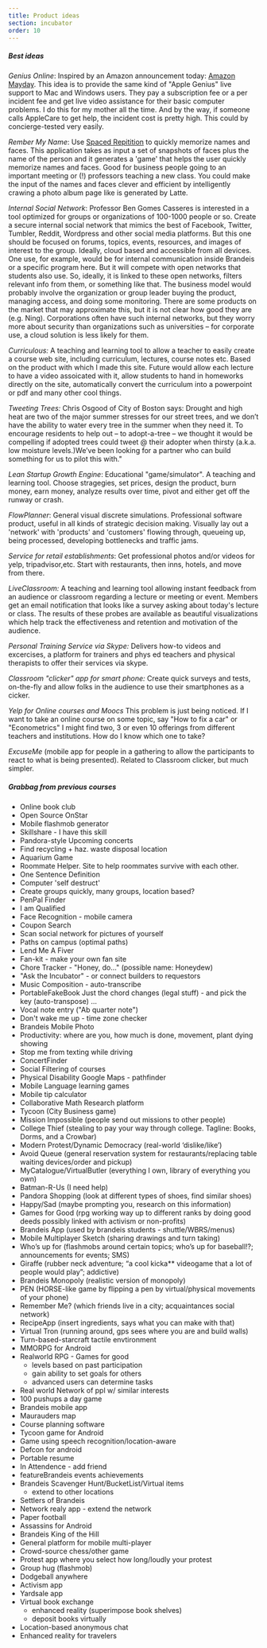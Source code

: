 ```yaml
---
title: Product ideas
section: incubator
order: 10
---
```


##### Best ideas

*Genius Online*: Inspired by an Amazon announcement today: [Amazon Mayday](http://techcrunch.com/2013/09/24/amazon-introduces-mayday-a-unique-and-amazingly-useful-live-tech-support-system-for-kindle/). This idea is to provide the same kind of "Apple Genius" live support to Mac and Windows users. They pay a subscription fee or a per incident fee and get live video assistance for their basic computer problems. I do this for my mother all the time. And by the way, if someone calls AppleCare to get help, the incident cost is pretty high. This could by concierge-tested very easily. 

*Rember My Name*: Use [Spaced Repitition](http://en.wikipedia.org/wiki/Spaced_repetition) to quickly memorize names and faces. This application takes as input a set of snapshots of faces plus the name of the person and it generates a 'game' that helps the user quickly memorize names and faces. Good for business people going to an important meeting or (!) professors teaching a new class. You could make the input of the names and faces clever and efficient by intelligently crawing a photo album page like is generated by Latte.

*Internal Social Network*: Professor Ben Gomes Casseres is interested in a tool optimized for groups or organizations of 100-1000 people or so. Create a secure internal social network that mimics the best of Facebook, Twitter, Tumbler, Reddit, Wordpress and other social media platforms. But this one should be focused on forums, topics, events, resources, and images of interest to the group. Ideally, cloud based and accessible from all devices. One use, for example, would be for internal communication inside Brandeis or a specific program here. But it will compete with open networks that students also use. So, ideally, it is linked to these open networks, filters relevant info from them, or something like that. The business model would probably involve the organization or group leader buying the product, managing access, and doing some monitoring. There are some products on the market that may approximate this, but it is not clear how good they are (e.g. Ning). Corporations often have such internal networks, but they worry more about security than organizations such as universities – for corporate use, a cloud solution is less likely for them.

*Curriculous:* A teaching and learning tool to allow a teacher to easily create a course web site, including curriculum, lectures, course notes etc. Based on the product with which I made this site. Future would allow each lecture to have a video assoicated with it, allow students to hand in homeworks directly on the site, automatically convert the curriculum into a powerpoint or pdf and many other cool things.

*Tweeting Trees:* Chris Osgood of City of Boston says: Drought and high heat are two of the major summer stresses for our street trees, and we don’t have the ability to water every tree in the summer when they need it. To encourage residents to help out – to adopt-a-tree – we thought it would be compelling if adopted trees could tweet @ their adopter when thirsty (a.k.a. low moisture levels.)We’ve been looking for a partner who can build something for us to pilot this with."

*Lean Startup Growth Engine*: Educational "game/simulator". A teaching and learning tool. Choose stragegies, set prices, design the product, burn money, earn money, analyze results over time, pivot and either get off the runway or crash.

*FlowPlanner*: General visual discrete simulations. Professional software product, useful in all kinds of strategic decision making. Visually lay out a 'network' with 'products' and 'customers' flowing through, queueing up, being processed, developing bottlenecks and traffic jams.

*Service for retail establishments*: Get professional photos and/or videos for yelp, tripadvisor,etc. Start with restaurants, then inns, hotels, and move from there.

*LiveClassroom:* A teaching and learning tool allowing instant feedback from an audience or classroom regarding a lecture or meeting or event. Members get an email notification that looks like a survey asking about today's lecture or class. The results of these probes are available as beautiful visualizations which help track the effectiveness and retention and motivation of the audience.

*Personal Training Service via Skype:* Delivers how-to videos and excercises, a platform for trainers and phys ed teachers and physical therapists to offer their services via skype.

*Classroom "clicker" app for smart phone:* Create quick surveys and tests, on-the-fly and allow folks in the audience to use their smartphones as a cicker.

*Yelp for Online courses and Moocs* This problem is just being noticed. If I want to take an online course on some topic, say "How to fix a car" or "Econometrics" I might find two, 3 or even 10 offerings from different teachers and institutions. How do I know which one to take?

*ExcuseMe* (mobile app for people in a gathering to allow the participants to react to what is being presented). Related to Classroom clicker, but much simpler.

##### Grabbag from previous courses

* Online book club
* Open Source OnStar
* Mobile flashmob generator
* Skillshare - I have this skill
* Pandora-style Upcoming concerts
* Find recycling + haz. waste disposal location
* Aquarium Game
* Roommate Helper. Site to help roommates survive with each other.
* One Sentence Definition
* Computer 'self destruct'
* Create groups quickly, many groups, location based?
* PenPal Finder
* I am Qualified
* Face Recognition - mobile camera
* Coupon Search
* Scan social network for pictures of yourself
* Paths on campus (optimal paths)
* Lend Me A Fiver
* Fan-kit - make your own fan site
* Chore Tracker - "Honey, do..." (possible name: Honeydew)
* "Ask the Incubator" - or connect builders to requestors
* Music Composition - auto-transcribe
* PortableFakeBook Just the chord changes (legal stuff) - and pick the key (auto-transpose) ...
* Vocal note entry ("Ab quarter note")
* Don't wake me up - time zone checker
* Brandeis Mobile Photo
* Productivity: where are you, how much is done, movement, plant dying showing
* Stop me from texting while driving
* ConcertFinder
* Social Filtering of courses
* Physical Disability Google Maps - pathfinder
* Mobile Language learning games
* Mobile tip calculator
* Collaborative Math Research platform
* Tycoon (City Business game)
* Mission Impossible (people send out missions to other people)
* College Thief (stealing to pay your way through college. Tagline: Books, Dorms, and a Crowbar)
* Modern Protest/Dynamic Democracy (real-world ‘dislike/like’)
* Avoid Queue (general reservation system for restaurants/replacing table waiting devices/order and pickup)
* MyCatalogue/VirtualButler (everything I own, library of everything you own)
* Batman-R-Us (I need help)
* Pandora Shopping (look at different types of shoes, find similar shoes)
* Happy/Sad (maybe prompting you, research on this information)
* Games for Good (rpg working way up to different ranks by doing good deeds possibly linked with activism or non-profits)
* Brandeis App (used by brandeis students - shuttle/WBRS/menus)
* Mobile Multiplayer Sketch (sharing drawings and turn taking)
* Who’s up for (flashmobs around certain topics; who’s up for baseball!?; announcements for events; SMS)
* Giraffe (rubber neck adventure; “a cool kicka** videogame that a lot of people would play”; addictive)
* Brandeis Monopoly (realistic version of monopoly)
* PEN (HORSE-like game by flipping a pen by virtual/physical movements of your phone)
* Remember Me? (which friends live in a city; acquaintances social network)
* RecipeApp (insert ingredients, says what you can make with that)
* Virtual Tron (running around, gps sees where you are and build walls)
* Turn-based-starcraft tactile envtironment
* MMORPG for Android
* Realworld RPG - Games for good
	* levels based on past participation
	* gain ability to set goals for others
	* advanced users can determine tasks
* Real world Network of ppl w/ similar interests
* 100 pushups a day game
* Brandeis mobile app
* Maurauders map
* Course planning software
* Tycoon game for Android
* Game using speech recognition/location-aware
* Defcon for android
* Portable resume
* In Attendence - add friend 
* featureBrandeis events achievements
* Brandeis Scavenger Hunt/BucketList/Virtual items
	* extend to other locations
* Settlers of Brandeis
* Network realy app - extend the network
* Paper football
* Assassins for Android
* Brandeis King of the Hill
* General platform for mobile multi-player
* Crowd-source chess/other game
* Protest app where you select how long/loudly your protest
* Group hug (flashmob)
* Dodgeball anywhere
* Activism app
* Yardsale app
* Virtual book exchange
	* enhanced reality (superimpose book shelves)
	* deposit books virtually
* Location-based anonymous chat
* Enhanced reality for travelers
